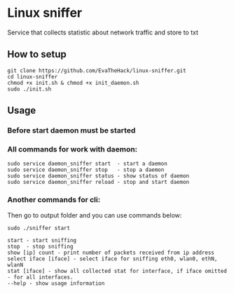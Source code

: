 # Linux sniffer
Service that collects statistic about network traffic and store to txt

## How to setup

```
git clone https://github.com/EvaTheHack/linux-sniffer.git
cd linux-sniffer
chmod +x init.sh & chmod +x init_daemon.sh
sudo ./init.sh
```

## Usage 
### Before start daemon must be started
### All commands for work with daemon:
```
sudo service daemon_sniffer start  - start a daemon
sudo service daemon_sniffer stop   - stop a daemon
sudo service daemon_sniffer status - show status of daemon
sudo service daemon_sniffer reload - stop and start daemon
```

### Another commands for cli:

Then go to output folder and you can use commands below:
```
sudo ./sniffer start
```

```
start - start sniffing 
stop  - stop sniffing 
show [ip] count - print number of packets received from ip address
select iface [iface] - select iface for sniffing eth0, wlan0, ethN, wlanN
stat [iface] - show all collected stat for interface, if iface omitted - for all interfaces. 
--help - show usage information
```